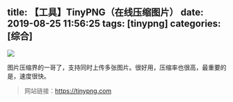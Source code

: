 title: 【工具】TinyPNG（在线压缩图片）
date: 2019-08-25 11:56:25
tags: [tinypng]
categories: [综合]
---
![](/images/20190825115721.png)

图片压缩界的一哥了，支持同时上传多张图片。很好用，压缩率也很高，最重要的是，速度很快。

<!--more-->

> 网站链接：https://tinypng.com